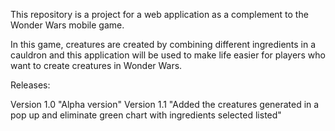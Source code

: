 This repository is a project for a web application 
as a complement to the Wonder Wars mobile game.

In this game, creatures are created by combining different ingredients in a cauldron 
and this application will be used to make life easier for players who want to create creatures in Wonder Wars.

Releases:

Version 1.0 "Alpha version"
Version 1.1 "Added the creatures generated in a pop up and eliminate green chart with ingredients selected listed"
